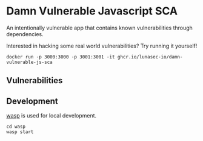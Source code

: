 # Damn Vulnerable Javascript SCA

An intentionally vulnerable app that contains known vulnerabilities through dependencies. 

Interested in hacking some real world vulnerabilities? Try running it yourself!
```shell
docker run -p 3000:3000 -p 3001:3001 -it ghcr.io/lunasec-io/damn-vulnerable-js-sca
```

## Vulnerabilities

## Development
[wasp](https://wasp-lang.dev/) is used for local development.

```shell
cd wasp
wasp start
```

